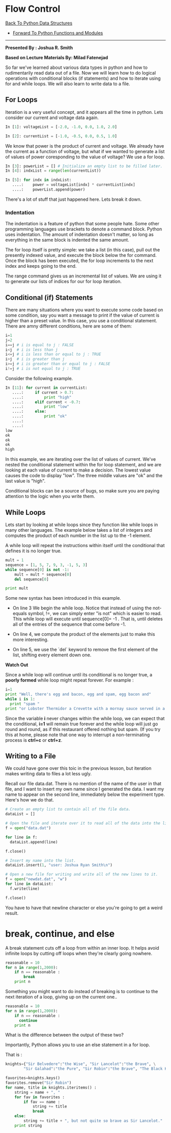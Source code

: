 # Flow Control

[Back To Python Data
Structures](http://github.com/thehackerwithin/UofCSCBC2012/tree/master/2b-PythonDataStructures)
- [Forward To Python Functions and
Modules](http://github.com/thehackerwithin/UofCSCBC2012/tree/master/2d-PythonFunctionsAndModules/)

* * * * *

**Presented By : Joshua R. Smith**

**Based on Lecture Materials By: Milad Fatenejad**

So far we've learned about various data types in python and how to rudimentarily read data out of a file. Now we will learn how to do logical operations with conditional blocks (if statements) and how to iterate using for and while loops. We will also learn to write data to a file.

## For Loops

Iteration is a very useful concept, and it appears all the time in python. Lets consider our current and voltage data again.

```python
In [1]: voltageList = [-2.0, -1.0, 0.0, 1.0, 2.0]

In [2]: currentList = [-1.0, -0.5, 0.0, 0.5, 1.0]
```

We know that power is the product of current and voltage. We already have the current as a function of voltage, but what if we wanted to generate a list of values of power coresponding to the value of voltage? We use a for loop.

```python
In [3]: powerList = [] # Initialize an empty list to be filled later.
In [4]: indxList = range(len(currentList))

In [5]: for indx in indxList:
   ....:    power = voltageList[indx] * currentList[indx]
   ....:    powerList.append(power)
``` 

There's a lot of stuff that just happened here. Lets break it down.

### Indentation

The indentation is a feature of python that some people hate. Some other programming languages use brackets to denote a command block. Python uses indentation. The amount of indentation doesn't matter, so long as everything in the same block is indented the same amount.

The for loop itself is pretty simple: we take a list (in this case), pull out the presently indexed value, and execute the block below the for command. Once the block has been executed, the for loop increments to the next index and keeps going to the end.

The range command gives us an incremental list of values. We are using it to generate our lists of indices for our for loop iteration.

## Conditional (if) Statements

There are many situations where you want to execute some code based on some condition, say you want a message to print if the value of current is higher than a preset value. In this case, you use a conditional statement. There are amny different conditions, here are some of them:

```python
i=1
j=2
i==j # i is equal to j : FALSE
i<j  # i is less than j
i<=j # i is less than or equal to j : TRUE
i>j  # i is greater than j
i>=j # i is greater than or equal to j : FALSE
i!=j # i is not equal to j : TRUE
```

Consider the following example.

```python
In [11]: for current in currentList:
   ....:     if current > 0.7:
   ....:         print "high"
   ....:     elif current < -0.7:
   ....:         print "low"
   ....:     else:
   ....:         print "ok"
   ....:         
   ....:         
low
ok
ok
ok
high
```

In this example, we are iterating over the list of values of current. We've nested the conditional statement within the for loop statement, and we are looking at each value of current to make a decision. The lowest value causes the code to display "low". The three middle values are "ok" and the last value is "high".

Conditional blocks can be a source of bugs, so make sure you are paying attention to the logic when you write them.

## While Loops

Lets start by looking at while loops since they function like while
loops in many other languages. The example below takes a list of
integers and computes the product of each number in the list up to the
-1 element.

A while loop will repeat the instructions within itself until the
conditional that defines it is no longer true.

```python
mult = 1
sequence = [1, 5, 7, 9, 3, -1, 5, 3]
while sequence[0] is not -1:
    mult = mult * sequence[0]
    del sequence[0]

print mult
```

Some new syntax has been introduced in this example.

-   On line 3 We begin the while loop. Notice that instead of using the
    not-equals symbol, !=, we can simply enter "is not" which is easier
    to read. This while loop will execute until sequence[0]= -1 . That
    is, until deletes all of the entries of the sequence that come
    before -1.

-   On line 4, we compute the product of the elements just to make this
    more interesting.

-   On line 5, we use the \`del\` keyword to remove the first element of
    the list, shifting every element down one.

**Watch Out**

Since a while loop will continue until its conditional is no longer
true, a **poorly formed** while loop might repeat forever. For example :

```python
i=1
print "Well, there's egg and bacon, egg and spam, egg bacon and"
while i is 1:
  print "spam "
print "or Lobster Thermidor a Crevette with a mornay sauce served in a Provencale manner with shallots..." 
```

Since the variable **i** never changes within the while loop, we can
expect that the conditional, **i=1** will remain true forever and the
while loop will just go round and round, as if this restaurant offered
nothing but spam. (If you try this at home, please note that one way to
interrupt a non-terminating process is **ctrl+c** or **ctrl+z**.

## Writing to a File
We could have gone over this toic in the previous lesson, but iteration makes writing data to files a lot less ugly. 

Recall our file data.dat. There is no mention of the name of the user in that file, and I want to insert my own name since I generated the data. I want my name to appear on the second line, immediately below the experiment type. Here's how we do that.

```python
# Create an empty list to contain all of the file data.
dataList = []

# Open the file and iterate over it to read all of the data into the list.
f = open("data.dat")

for line in f:
  dataList.append(line)

f.close()

# Insert my name into the list.
dataList.insert(1, "user: Joshua Ryan Smith\n")

# Open a new file for writing and write all of the new lines to it.
f = open("newdat.dat", "w")
for line in dataList:
  f.write(line)

f.close()
```

You have to have that newline character or else you're going to get a weird result.

# break, continue, and else

A break statement cuts off a loop from within an inner loop. It helps
avoid infinite loops by cutting off loops when they're clearly going
nowhere.

```python
reasonable = 10
for n in range(1,2000):
    if n == reasonable :
        break
    print n
```

Something you might want to do instead of breaking is to continue to the
next iteration of a loop, giving up on the current one..

```python
reasonable = 10
for n in range(1,2000):
    if n == reasonable :
      continue
    print n
```

What is the difference between the output of these two?

Importantly, Python allows you to use an else statement in a for loop.

That is :

```python
knights={"Sir Belvedere":"the Wise", "Sir Lancelot":"the Brave", \
        "Sir Galahad":"the Pure", "Sir Robin":"the Brave", "The Black Knight":"John Clease"} 

favorites=knights.keys()
favorites.remove("Sir Robin")
for name, title in knights.iteritems() : 
    string = name + ", "
    for fav in favorites :
        if fav == name :
            string += title
            break
    else:
        string += title + ", but not quite so brave as Sir Lancelot." 
    print string
```
